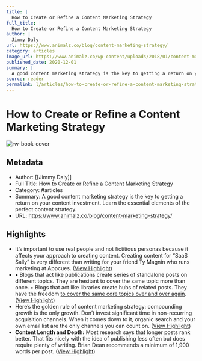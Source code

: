 ```yaml
---
title: |
  How to Create or Refine a Content Marketing Strategy
full_title: |
  How to Create or Refine a Content Marketing Strategy
author: |
  Jimmy Daly
url: https://www.animalz.co/blog/content-marketing-strategy/
category: articles
image_url: https://www.animalz.co/wp-content/uploads/2018/01/content-marketing-strategy.jpg
published_date: 2020-12-01
summary: |
  A good content marketing strategy is the key to getting a return on your content investment. Learn the essential elements of the perfect content strategy.
source: reader
permalink: l/articles/how-to-create-or-refine-a-content-marketing-strategy
---
```

# How to Create or Refine a Content Marketing Strategy

![rw-book-cover](https://www.animalz.co/wp-content/uploads/2018/01/content-marketing-strategy.jpg)

## Metadata
- Author: [[Jimmy Daly]]
- Full Title: How to Create or Refine a Content Marketing Strategy
- Category: #articles
- Summary: A good content marketing strategy is the key to getting a return on your content investment. Learn the essential elements of the perfect content strategy.
- URL: https://www.animalz.co/blog/content-marketing-strategy/

## Highlights
- It’s important to use real people and not fictitious personas because it affects your approach to creating content. Creating content for “SaaS Sally” is very different than writing for your friend Ty Magnin who runs marketing at Appcues. ([View Highlight](https://read.readwise.io/read/01hz22hdqf5kjhqfr3pnv3w0tf))
- • Blogs that act like publications create series of standalone posts on different topics. They are hesitant to cover the same topic more than once.
  • Blogs that act like libraries create hubs of related posts. They have the freedom [to cover the same core topics over and over again](https://www.animalz.co/blog/content-marketing-power-laws/). ([View Highlight](https://read.readwise.io/read/01hz22k4vdypx6dgrbjqwze8av))
- Here’s the golden rule of content marketing strategy: compounding growth is the only growth. Don’t invest significant time in non-recurring acquisition channels. When it comes down to it, organic search and your own email list are the only channels you can count on. ([View Highlight](https://read.readwise.io/read/01hz22n5mw3wk03ynbjvtjded5))
- **Content Length and Depth:** Most research says that longer posts rank better. That fits nicely with the idea of publishing less often but does require plenty of writing. Brian Dean recommends a minimum of 1,900 words per post. ([View Highlight](https://read.readwise.io/read/01hz22pthnqzzf6y3j8jdn3n0a))



